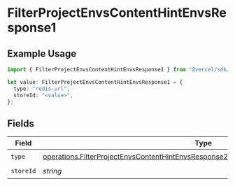 # FilterProjectEnvsContentHintEnvsResponse1

## Example Usage

```typescript
import { FilterProjectEnvsContentHintEnvsResponse1 } from "@vercel/sdk/models/operations";

let value: FilterProjectEnvsContentHintEnvsResponse1 = {
  type: "redis-url",
  storeId: "<value>",
};
```

## Fields

| Field                                                                                                                                                                                            | Type                                                                                                                                                                                             | Required                                                                                                                                                                                         | Description                                                                                                                                                                                      |
| ------------------------------------------------------------------------------------------------------------------------------------------------------------------------------------------------ | ------------------------------------------------------------------------------------------------------------------------------------------------------------------------------------------------ | ------------------------------------------------------------------------------------------------------------------------------------------------------------------------------------------------ | ------------------------------------------------------------------------------------------------------------------------------------------------------------------------------------------------ |
| `type`                                                                                                                                                                                           | [operations.FilterProjectEnvsContentHintEnvsResponse200ApplicationJSONResponseBody3Type](../../models/operations/filterprojectenvscontenthintenvsresponse200applicationjsonresponsebody3type.md) | :heavy_check_mark:                                                                                                                                                                               | N/A                                                                                                                                                                                              |
| `storeId`                                                                                                                                                                                        | *string*                                                                                                                                                                                         | :heavy_check_mark:                                                                                                                                                                               | N/A                                                                                                                                                                                              |